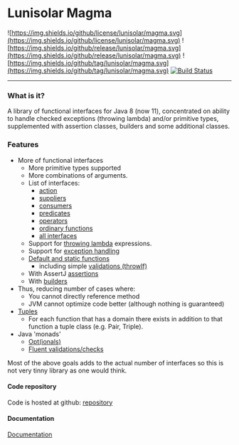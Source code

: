 Lunisolar Magma
===============

![https://img.shields.io/github/license/lunisolar/magma.svg](https://img.shields.io/github/license/lunisolar/magma.svg)
![https://img.shields.io/github/release/lunisolar/magma.svg](https://img.shields.io/github/release/lunisolar/magma.svg)
![https://img.shields.io/github/tag/lunisolar/magma.svg](https://img.shields.io/github/tag/lunisolar/magma.svg)
[![Build Status](https://travis-ci.org/lunisolar/magma.svg?branch=master)](https://travis-ci.org/lunisolar/magma)

-----------------------------------------
### What is it?

A library of functional interfaces for Java 8 (now 11), concentrated on ability to handle 
checked exceptions (throwing lambda) and/or primitive types, supplemented with 
assertion classes, builders and some additional classes. 

### Features
 
+ More of functional interfaces 
   + More primitive types supported
   + More combinations of arguments.
   + List of interfaces:
      + [action](http://lunisolar.eu/magma/all-functions/actions)
      + [suppliers](http://lunisolar.eu/magma/all-functions/suppliers)
      + [consumers](http://lunisolar.eu/magma/all-functions/consumers)
      + [predicates](http://lunisolar.eu/magma/all-functions/predicates)
      + [operators](http://lunisolar.eu/magma/all-functions/operators)
      + [ordinary functions](http://lunisolar.eu/magma/all-functions/functions)
      + [all interfaces](http://lunisolar.eu/magma/all-functions)
   + Support for [throwing lambda](http://lunisolar.eu/magma/throwing-lambda) expressions. 
   + Support for [exception handling](http://lunisolar.eu/magma/exception-handling)  
   + [Default and static functions](http://lunisolar.eu/magma/defaults)
      + including simple [validations (throwIf)](http://lunisolar.eu/magma/validations-throwif) 
   + With AssertJ [assertions](http://lunisolar.eu/magma/assertions)
   + With [builders](http://lunisolar.eu/magma/builders)
+ Thus, reducing number of cases where:
   + You cannot directly reference method
   + JVM cannot optimize code better (although nothing is guaranteed)
+ [Tuples](https://github.com/lunisolar/magma/tree/master/magma-func/src/main/java/eu/lunisolar/magma/func/tuple)
    + For each function that has a domain there exists in addition to that function a tuple class (e.g. Pair, Triple).
+ Java 'monads'
    + [Opt(ionals)](http://lunisolar.eu/magma/opt-ional)
    + [Fluent validations/checks](http://lunisolar.eu/magma/validations-fluent)     

Most of the above goals adds to the actual number of interfaces so this is not 
very tinny library as one would think.

#### Code repository

Code is hosted at github: <a href="https://github.com/lunisolar/magma/" target="_blank">repository</a>

#### Documentation

[Documentation](http://lunisolar.eu/magma)